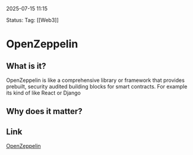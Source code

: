 2025-07-15 11:15

Status:
Tag: [[Web3]]

# OpenZeppelin

## What is it?
OpenZeppelin is like a comprehensive library or framework that provides prebuilt, security audited building blocks for smart contracts. For example its kind of like React or Django

## Why does it matter?



## Link
[OpenZeppelin](https://docs.openzeppelin.com/)